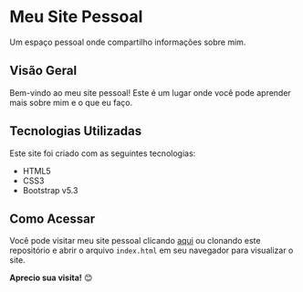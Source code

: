 # **Meu Site Pessoal**

Um espaço pessoal onde compartilho informações sobre mim.

## **Visão Geral**

Bem-vindo ao meu site pessoal! Este é um lugar onde você pode aprender mais sobre mim e o que eu faço.

## **Tecnologias Utilizadas**

Este site foi criado com as seguintes tecnologias:

- HTML5
- CSS3
- Bootstrap v5.3

## **Como Acessar**

Você pode visitar meu site pessoal clicando [aqui](https://vimontini.github.io/MeuSite/MeuSite/index.html) ou clonando este repositório e abrir o arquivo `index.html` em seu navegador para visualizar o site.


**Aprecio sua visita!** 😊
